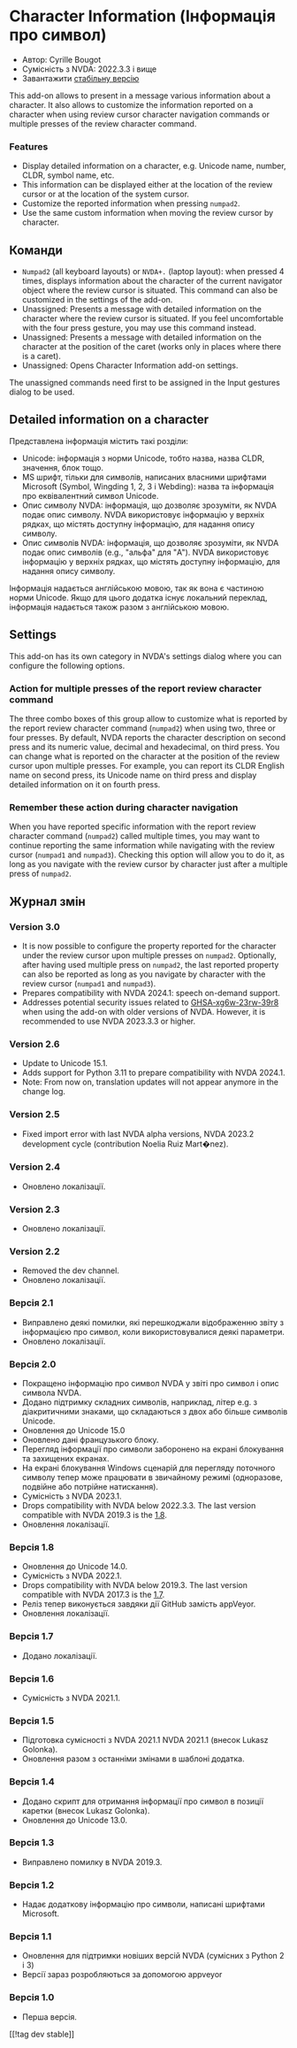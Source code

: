 # Character Information (Інформація про символ) #

* Автор: Cyrille Bougot
* Сумісність з NVDA: 2022.3.3 і вище
* Завантажити [стабільну версію][1]

This add-on allows to present in a message various information about a
character.  It also allows to customize the information reported on a
character when using review cursor character navigation commands or multiple
presses of the review character command.

### Features

* Display detailed information on a character, e.g. Unicode name, number,
  CLDR, symbol name, etc.
* This information can be displayed either at the location of the review
  cursor or at the location of the system cursor.
* Customize the reported information when pressing `numpad2`.
* Use the same custom information when moving the review cursor by
  character.

## Команди

* `Numpad2` (all keyboard layouts) or `NVDA+.` (laptop layout): when pressed
  4 times, displays information about the character of the current navigator
  object where the review cursor is situated. This command can also be
  customized in the settings of the add-on.
* Unassigned: Presents a message with detailed information on the character
  where the review cursor is situated. If you feel uncomfortable with the
  four press gesture, you may use this command instead.
* Unassigned: Presents a message with detailed information on the character
  at the position of the caret (works only in places where there is a
  caret).
* Unassigned: Opens Character Information add-on settings.

The unassigned commands need first to be assigned in the Input gestures
dialog to be used.

## Detailed information on a character

Представлена інформація містить такі розділи:

* Unicode: інформація з норми Unicode, тобто назва, назва CLDR, значення,
  блок тощо.
* MS шрифт, тільки для символів, написаних власними шрифтами Microsoft
  (Symbol, Wingding 1, 2, 3 і Webding): назва та інформація про
  еквівалентний символ Unicode.
* Опис символу NVDA: інформація, що дозволяє зрозуміти, як NVDA подає опис
  символу. NVDA використовує інформацію у верхніх рядках, що містять
  доступну інформацію, для надання опису символу.
* Опис символів NVDA: інформація, що дозволяє зрозуміти, як NVDA подає опис
  символів (e.g., "альфа" для "A"). NVDA використовує інформацію у верхніх
  рядках, що містять доступну інформацію, для надання опису символу.

Інформація надається англійською мовою, так як вона є частиною норми
Unicode. Якщо для цього додатка існує локальний переклад, інформація
надається також разом з англійською мовою.

## Settings

This add-on has its own category in NVDA's settings dialog where you can
configure the following options.

### Action for multiple presses of the report review character command

The three combo boxes of this group allow to customize what is reported by
the report review character command (`numpad2`) when using two, three or
four presses.  By default, NVDA reports the character description on second
press and its numeric value, decimal and hexadecimal, on third press.  You
can change what is reported on the character at the position of the review
cursor upon multiple presses.  For example, you can report its CLDR English
name on second press, its Unicode name on third press and display detailed
information on it on fourth press.

### Remember these action during character navigation

When you have reported specific information with the report review character
command (`numpad2`) called multiple times, you may want to continue
reporting the same information while navigating with the review cursor
(`numpad1` and `numpad3`).  Checking this option will allow you to do it, as
long as you navigate with the review cursor by character just after a
multiple press of `numpad2`.

## Журнал змін

### Version 3.0

* It is now possible to configure the property reported for the character
  under the review cursor upon multiple presses on `numpad2`. Optionally,
  after having used multiple press on `numpad2`, the last reported property
  can also be reported as long as you navigate by character with the review
  cursor (`numpad1` and `numpad3`).
* Prepares compatibility with NVDA 2024.1: speech on-demand support.
* Addresses potential security issues related to [GHSA-xg6w-23rw-39r8][4]
  when using the add-on with older versions of NVDA. However, it is
  recommended to use NVDA 2023.3.3 or higher.

### Version 2.6

* Update to Unicode 15.1.
* Adds support for Python 3.11 to prepare compatibility with NVDA 2024.1.
* Note: From now on, translation updates will not appear anymore in the
  change log.

### Version 2.5

* Fixed import error with last NVDA alpha versions, NVDA 2023.2 development
  cycle (contribution Noelia Ruiz Mart�nez).

### Version 2.4

* Оновлено локалізації.

### Version 2.3

* Оновлено локалізації.

### Version 2.2

* Removed the dev channel.
* Оновлено локалізації.

### Версія 2.1

* Виправлено деякі помилки, які перешкоджали відображенню звіту з
  інформацією про символ, коли використовувалися деякі параметри.
* Оновлено локалізації.

### Версія 2.0


* Покращено інформацію про символ NVDA у звіті про символ і опис символа
  NVDA.
* Додано підтримку складних символів, наприклад, літер e.g. з діакритичними
  знаками, що складаються з двох або більше символів Unicode.
* Оновлення до Unicode 15.0
* Оновлено дані французького блоку.
* Перегляд інформації про символи заборонено на екрані блокування та
  захищених екранах.
* На екрані блокування Windows сценарій для перегляду поточного символу
  тепер може працювати в звичайному режимі (одноразове, подвійне або
  потрійне натискання).
* Сумісність з NVDA 2023.1.
* Drops compatibility with NVDA below 2022.3.3. The last version compatible
  with NVDA 2019.3 is the [1.8][3].
* Оновлення локалізації.

### Версія 1.8

* Оновлення до Unicode 14.0.
* Сумісність з NVDA 2022.1.
* Drops compatibility with NVDA below 2019.3. The last version compatible
  with NVDA 2017.3 is the [1.7][2].
* Реліз тепер виконується завдяки дії GitHub замість appVeyor.
* Оновлення локалізації.

### Версія 1.7

* Додано локалізації.

### Версія 1.6

* Сумісність з NVDA 2021.1.

### Версія 1.5

* Підготовка сумісності з NVDA 2021.1 NVDA 2021.1 (внесок Lukasz Golonka).
* Оновлення разом з останніми змінами в шаблоні додатка.

### Версія 1.4

* Додано скрипт для отримання інформації про символ в позиції каретки
  (внесок Lukasz Golonka).
* Оновлення до Unicode 13.0.

### Версія 1.3

* Виправлено помилку в NVDA 2019.3.


### Версія 1.2

* Надає додаткову інформацію про символи, написані шрифтами Microsoft.


### Версія 1.1

* Оновлення для підтримки новіших версій NVDA (сумісних з Python 2 і 3)
* Версії зараз розробляються за допомогою appveyor


### Версія 1.0

* Перша версія.

[[!tag dev stable]]

[1]: https://www.nvaccess.org/addonStore/legacy?file=charInfo

[2]:
https://github.com/CyrilleB79/charInfo/releases/download/V1.7/charInfo-1.7.nvda-addon

[3]:
https://github.com/CyrilleB79/charInfo/releases/download/V1.8/charInfo-1.8.nvda-addon

[4]:
https://github.com/nvaccess/nvda/security/advisories/GHSA-xg6w-23rw-39r8#event-132994

